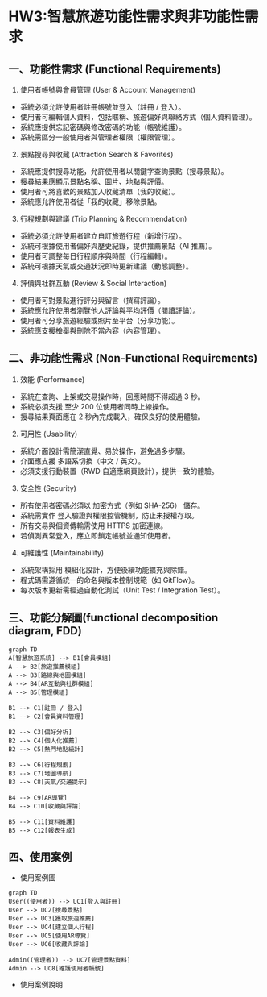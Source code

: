 # HW3:智慧旅遊功能性需求與非功能性需求
## 一、功能性需求 (Functional Requirements)
1. 使用者帳號與會員管理 (User & Account Management)
- 系統必須允許使用者註冊帳號並登入（註冊 / 登入）。
- 使用者可編輯個人資料，包括暱稱、旅遊偏好與聯絡方式（個人資料管理）。
- 系統應提供忘記密碼與修改密碼的功能（帳號維護）。
- 系統需區分一般使用者與管理者權限（權限管理）。
2. 景點搜尋與收藏 (Attraction Search & Favorites)
- 系統應提供搜尋功能，允許使用者以關鍵字查詢景點（搜尋景點）。
- 搜尋結果應顯示景點名稱、圖片、地點與評價。
- 使用者可將喜歡的景點加入收藏清單（我的收藏）。
- 系統應允許使用者從「我的收藏」移除景點。
3. 行程規劃與建議 (Trip Planning & Recommendation)
- 系統必須允許使用者建立自訂旅遊行程（新增行程）。
- 系統可根據使用者偏好與歷史紀錄，提供推薦景點（AI 推薦）。
- 使用者可調整每日行程順序與時間（行程編輯）。
- 系統可根據天氣或交通狀況即時更新建議（動態調整）。
4. 評價與社群互動 (Review & Social Interaction)
- 使用者可對景點進行評分與留言（撰寫評論）。
- 系統應允許使用者瀏覽他人評論與平均評價（閱讀評論）。
- 使用者可分享旅遊經驗或照片至平台（分享功能）。
- 系統應支援檢舉與刪除不當內容（內容管理）。

## 二、非功能性需求 (Non-Functional Requirements)
1. 效能 (Performance)
- 系統在查詢、上架或交易操作時，回應時間不得超過 3 秒。
- 系統必須支援 至少 200 位使用者同時上線操作。
- 搜尋結果頁面應在 2 秒內完成載入，確保良好的使用體驗。
2. 可用性 (Usability)
- 系統介面設計需簡潔直覺、易於操作，避免過多步驟。
- 介面應支援 多語系切換（中文 / 英文）。
- 必須支援行動裝置（RWD 自適應網頁設計），提供一致的體驗。
3. 安全性 (Security)
- 所有使用者密碼必須以 加密方式（例如 SHA-256） 儲存。
- 系統需實作 登入驗證與權限控管機制，防止未授權存取。
- 所有交易與個資傳輸需使用 HTTPS 加密連線。
- 若偵測異常登入，應立即鎖定帳號並通知使用者。
4. 可維護性 (Maintainability)
- 系統架構採用 模組化設計，方便後續功能擴充與除錯。
- 程式碼需遵循統一的命名與版本控制規範（如 GitFlow）。
- 每次版本更新需經過自動化測試（Unit Test / Integration Test）。

## 三、功能分解圖(functional decomposition diagram, FDD)
```mermaid
graph TD
A[智慧旅遊系統] --> B1[會員模組]
A --> B2[旅遊推薦模組]
A --> B3[路線與地圖模組]
A --> B4[AR互動與社群模組]
A --> B5[管理模組]

B1 --> C1[註冊 / 登入]
B1 --> C2[會員資料管理]

B2 --> C3[偏好分析]
B2 --> C4[個人化推薦]
B2 --> C5[熱門地點統計]

B3 --> C6[行程規劃]
B3 --> C7[地圖導航]
B3 --> C8[天氣/交通提示]

B4 --> C9[AR導覽]
B4 --> C10[收藏與評論]

B5 --> C11[資料維護]
B5 --> C12[報表生成]
```
## 四、使用案例
- 使用案例圖
```mermaid
graph TD
User((使用者)) --> UC1[登入與註冊]
User --> UC2[搜尋景點]
User --> UC3[獲取旅遊推薦]
User --> UC4[建立個人行程]
User --> UC5[使用AR導覽]
User --> UC6[收藏與評論]

Admin((管理者)) --> UC7[管理景點資料]
Admin --> UC8[維護使用者帳號]

```
- 使用案例說明
